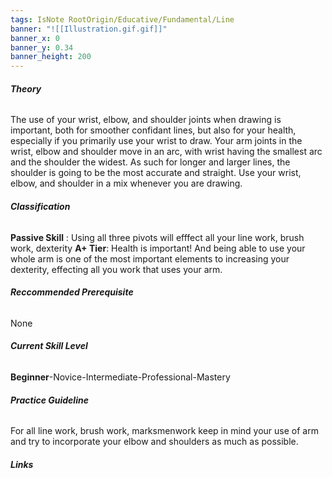 ```yaml
---
tags: IsNote RootOrigin/Educative/Fundamental/Line
banner: "![[Illustration.gif.gif]]"
banner_x: 0
banner_y: 0.34
banner_height: 200
---
```


###### **_Theory_**
The use of your wrist, elbow, and shoulder joints when drawing is important, both for smoother confidant lines, but also for your health, especially if you primarily use your wrist to draw. Your arm joints in the wrist, elbow and shoulder move in an arc, with wrist having the smallest arc and the shoulder the widest. As such for longer and larger lines, the shoulder is going to be the most accurate and straight. Use your wrist, elbow, and shoulder in a mix whenever you are drawing. 

###### **_Classification_**
**Passive Skill** : Using all three pivots will efffect all your line work, brush work, dexterity 
**A+ Tier**: Health is important! And being able to use your whole arm is one of the most important elements to increasing your dexterity, effecting all you work that uses your arm.

###### **_Reccommended Prerequisite_**
None

###### **_Current Skill Level_**
**Beginner**-Novice-Intermediate-Professional-Mastery

###### **_Practice Guideline_**
For all line work, brush work, marksmenwork keep in mind your use of arm and try to incorporate your elbow and shoulders as much as possible.

###### **_Links_**
